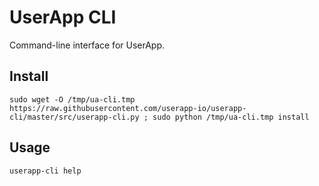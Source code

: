 UserApp CLI
===========

Command-line interface for UserApp.

## Install

    sudo wget -O /tmp/ua-cli.tmp https://raw.githubusercontent.com/userapp-io/userapp-cli/master/src/userapp-cli.py ; sudo python /tmp/ua-cli.tmp install
    
## Usage

    userapp-cli help
